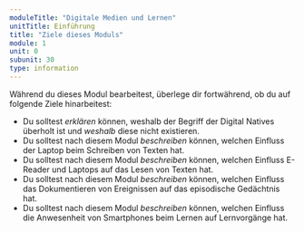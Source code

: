 ```yaml
---
moduleTitle: "Digitale Medien und Lernen"
unitTitle: Einführung
title: "Ziele dieses Moduls"
module: 1
unit: 0
subunit: 30
type: information
---
```


Während du dieses Modul bearbeitest, überlege dir fortwährend, ob du auf folgende Ziele hinarbeitest:

* Du solltest *erklären* können, weshalb der Begriff der Digital Natives überholt ist und *weshalb* diese nicht existieren. 
* Du solltest nach diesem Modul *beschreiben* können, welchen Einfluss der Laptop beim Schreiben von Texten hat. 
* Du solltest nach diesem Modul *beschreiben* können, welchen Einfluss E-Reader und Laptops auf das Lesen von Texten hat. 
* Du solltest nach diesem Modul *beschreiben* können, welchen Einfluss das Dokumentieren von Ereignissen auf das episodische Gedächtnis hat. 
* Du solltest nach diesem Modul *beschreiben* können, welchen Einfluss die Anwesenheit von Smartphones beim Lernen auf Lernvorgänge hat.
